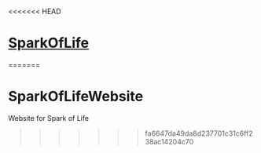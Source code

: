 <<<<<<< HEAD
# [SparkOfLife]() 
=======
# SparkOfLifeWebsite
Website for Spark of Life
>>>>>>> fa6647da49da8d237701c31c6ff238ac14204c70

